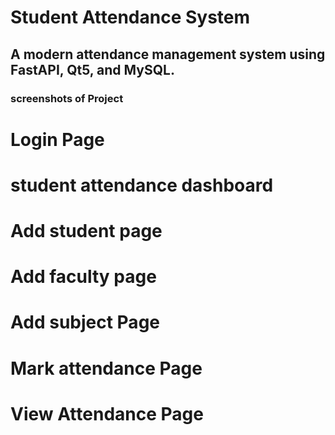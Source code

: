 # Student Attendance System 
## A modern attendance management system using FastAPI, Qt5, and MySQL. 
### screenshots of Project 

# Login Page 

# student attendance dashboard

# Add student page 

# Add faculty page 

# Add subject Page 

# Mark attendance Page 

# View Attendance Page 












